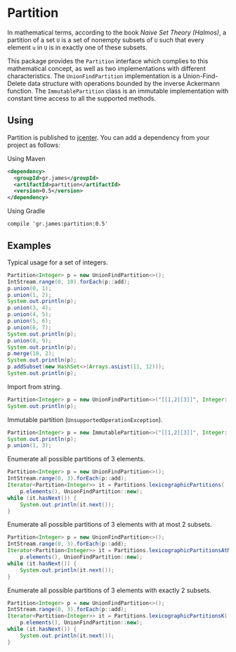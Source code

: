 # Partition

In mathematical terms, according to the book *Naive Set Theory (Halmos)*, a
partition of a set `U` is a set of nonempty subsets of `U` such that every
element `u` in `U` is in exactly one of these subsets.

This package provides the `Partition` interface which complies to this
mathematical concept, as well as two implementations with different
characteristics. The `UnionFindPartition` implementation is a Union-Find-Delete
data structure with operations bounded by the inverse Ackermann function. The
`ImmutablePartition` class is an immutable implementation with constant time
access to all the supported methods.

## Using

Partition is published to
[jcenter](https://bintray.com/gstamatelat/partition/partition). You
can add a dependency from your project as follows:

Using Maven

```xml
<dependency>
  <groupId>gr.james</groupId>
  <artifactId>partition</artifactId>
  <version>0.5</version>
</dependency>
```

Using Gradle

```
compile 'gr.james:partition:0.5'
```

## Examples

Typical usage for a set of integers.

```java
Partition<Integer> p = new UnionFindPartition<>();
IntStream.range(0, 10).forEach(p::add);
p.union(0, 1);
p.union(1, 2);
System.out.println(p);
p.union(3, 4);
p.union(4, 5);
p.union(5, 6);
p.union(6, 7);
System.out.println(p);
p.union(8, 9);
System.out.println(p);
p.merge(10, 2);
System.out.println(p);
p.addSubset(new HashSet<>(Arrays.asList(11, 12)));
System.out.println(p);
```

Import from string.

```java
Partition<Integer> p = new UnionFindPartition<>("[[1,2][3]]", Integer::parseInt);
System.out.println(p);
```

Immutable partition (`UnsupportedOperationException`).

```java
Partition<Integer> p = new ImmutablePartition<>("[[1,2][3]]", Integer::parseInt);
System.out.println(p);
p.union(1, 3);
```

Enumerate all possible partitions of 3 elements.

```java
Partition<Integer> p = new UnionFindPartition<>();
IntStream.range(0, 3).forEach(p::add);
Iterator<Partition<Integer>> it = Partitions.lexicographicPartitions(
    p.elements(), UnionFindPartition::new);
while (it.hasNext()) {
    System.out.println(it.next());
}
```

Enumerate all possible partitions of 3 elements with at most 2 subsets.

```java
Partition<Integer> p = new UnionFindPartition<>();
IntStream.range(0, 3).forEach(p::add);
Iterator<Partition<Integer>> it = Partitions.lexicographicPartitionsAtMostK(
    p.elements(), UnionFindPartition::new);
while (it.hasNext()) {
    System.out.println(it.next());
}
```

Enumerate all possible partitions of 3 elements with exactly 2 subsets.

```java
Partition<Integer> p = new UnionFindPartition<>();
IntStream.range(0, 3).forEach(p::add);
Iterator<Partition<Integer>> it = Partitions.lexicographicPartitionsK(
    p.elements(), UnionFindPartition::new);
while (it.hasNext()) {
    System.out.println(it.next());
}
```
